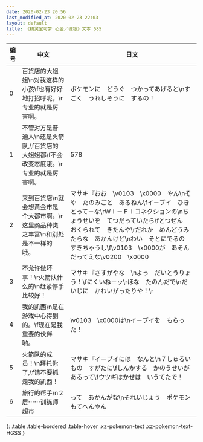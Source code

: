 ```yaml
---
date: 2020-02-23 20:56
last_modified_at: 2020-02-23 22:03
layout: default
title: 《精灵宝可梦 心金／魂银》文本 585
---
```

| 编号 | 中文 | 日文 |
| ---- | ---- | ---- |
| 0 | 百货店的大姐姐\n对我这样的小孩\f也有好好地打招呼呢。\r专业的就是厉害啊。 | ポケモンに　どうぐ　つかってあげると\nすごく　うれしそうに　するの！ |
| 1 | 不管对方是普通人\n还是火箭队,\f百货店的大姐姐都\f不会改变态度哦。\r专业的就是厉害啊。 | 578 |
| 2 | 来到百货店\n就会想黄金市是个大都市啊。\r这里商品种类之丰富\n和别处是不一样的哦。 | マサキ『おお　\v0103　\x0000　やん\nそや　たのみごと　あるねん\fイ－ブイ　ひきとって－な\rＷｉ－Ｆｉコネクションの\nちょうせいを　てつだっていたら\fとつぜん　おくられて　きたんや\rだれか　めんどうみたらな　あかんけど\nわい　そとにでるの　すきちゃうし\f\v0103　\x0000が　あそんだってえな\v0200　\x0000 |
| 3 | 不允许做坏事！\r火箭队什么的\n赶紧停手比较好！ | マサキ『さすがやな　\nよっ　だいとうりょう！\fにくいね－ッ\rほな　たのんだで\nだいじに　かわいがったりや！\r |
| 4 | 我的凯西\n是在游戏中心得到的。\f现在是我重要的伙伴哟。 | \v0103　\x0000は\nイ－ブイを　もらった！ |
| 5 | 火箭队的成员！\n拜托你了,\f请不要抓走我的凯西！ | マサキ『イ－ブイには　なんと\n７しゅるいもの　すがたに\fしんかする　かのうせいが　あるって\fウツギはかせは　いうてたで！ |
| 6 | 旅行的帮手\n２层⋯⋯训练师超市 | って　あかんがな\nそれいじょう　ポケモン　もてへんやん |
{: .table .table-bordered .table-hover .xz-pokemon-text .xz-pokemon-text-HGSS }